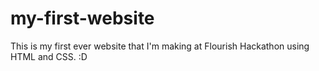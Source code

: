 # my-first-website
This is my first ever website that I'm making at Flourish Hackathon using HTML and CSS. :D
